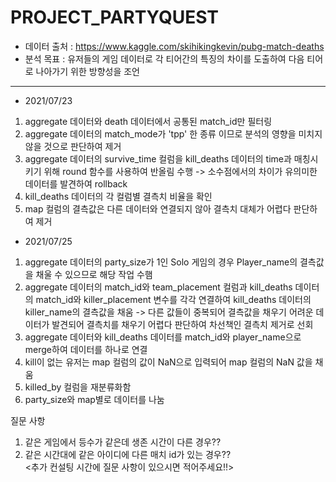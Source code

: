 # PROJECT_PARTYQUEST
- 데이터 출처 : https://www.kaggle.com/skihikingkevin/pubg-match-deaths
- 분석 목표 : 유저들의 게임 데이터로 각 티어간의 특징의 차이를 도출하여 다음 티어로 나아가기 위한 방향성을 조언
---
- 2021/07/23
1. aggregate 데이터와 death 데이터에서 공통된 match_id만 필터링
2. aggregate 데이터의 match_mode가 'tpp' 한 종류 이므로 분석의 영향을 미치지 않을 것으로 판단하여 제거
3. aggregate 데이터의 survive_time 컬럼을 kill_deaths 데이터의 time과 매칭시키기 위해 round 함수를 사용하여 반올림 수행 -> 소수점에서의 차이가 유의미한 데이터를 발견하여 rollback
4. kill_deaths 데이터의 각 컬럼별 결측치 비율을 확인 
5. map 컬럼의 결측값은 다른 데이터와 연결되지 않아 결측치 대체가 어렵다 판단하여 제거

- 2021/07/25
1. aggregate 데이터의 party_size가 1인 Solo 게임의 경우 Player_name의 결측값을 채울 수 있으므로 해당 작업 수햄
2. aggregate 데이터의 match_id와 team_placement 컬럼과 kill_deaths 데이터의 match_id와 killer_placement 변수를 각각 연결하여 kill_deaths 데이터의 killer_name의 결측값을 채움
-> 다른 값들이 중복되어 결측값을 채우기 어려운 데이터가 발견되어 결측치를 채우기 어렵다 판단하여 차선책인 결측치 제거로 선회
3. aggregate 데이터와 kill_deaths 데이터를 match_id와 player_name으로 merge하여 데이터를 하나로 연결
4. kill이 없는 유저는 map 컬럼의 값이 NaN으로 입력되어 map 컬럼의 NaN 값을 채움
5. killed_by 컬럼을 재분류화함
6. party_size와 map별로 데이터를 나눔

질문 사항 
1. 같은 게임에서 등수가 같은데 생존 시간이 다른 경우??
2. 같은 시간대에 같은 아이디에 다른 매치 id가 있는 경우??   
<추가 컨설팅 시간에 질문 사항이 있으시면 적어주세요!!>
